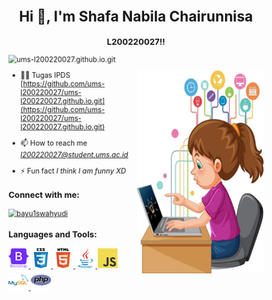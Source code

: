 <h1 align="center">Hi 👋, I'm Shafa Nabila Chairunnisa</h1>
<h3 align="center"> L200220027!!</h3>

<p align="left"> <img src="https://komarev.com/ghpvc/?username=l200220027&label=Profile%20views&color=129e00&style=plastic" alt="ums-l200220027.github.io.git" /> </p>
<img align="right" alt="Coding" width="250" height="400" src="bg.png">

- 👨‍💻 Tugas IPDS [https://github.com/ums-l200220027/ums-l200220027.github.io.git](https://github.com/ums-l200220027/ums-l200220027.github.io.git)

- 📫 How to reach me *l200220027@student.ums.ac.id*

- ⚡ Fun fact *I think I am funny XD*

<h3 align="left">Connect with me:</h3>
<p align="left">

<a href="https://www.instagram.com/nabil_anis4/profilecard/?igsh=Y2pjeXptdXBpZmZj" target="blank"><img align="center" src="https://cdn.jsdelivr.net/npm/simple-icons@3.0.1/icons/instagram.svg" alt="bayu1swahyudi" height="30" width="40" /></a>

</p>

<h3 align="left">Languages and Tools:</h3>
<p align="left"> <a href="https://getbootstrap.com" target="_blank" rel="noreferrer"> <img src="https://raw.githubusercontent.com/devicons/devicon/master/icons/bootstrap/bootstrap-plain-wordmark.svg" alt="bootstrap" width="40" height="40"/> </a> <a href="https://www.w3schools.com/css/" target="_blank" rel="noreferrer"> <img src="https://raw.githubusercontent.com/devicons/devicon/master/icons/css3/css3-original-wordmark.svg" alt="css3" width="40" height="40"/> </a> <a href="https://www.w3.org/html/" target="_blank" rel="noreferrer"> <img src="https://raw.githubusercontent.com/devicons/devicon/master/icons/html5/html5-original-wordmark.svg" alt="html5" width="40" height="40"/> </a> <a href="https://www.java.com" target="_blank" rel="noreferrer"> <img src="https://raw.githubusercontent.com/devicons/devicon/master/icons/java/java-original.svg" alt="java" width="40" height="40"/> </a> <a href="https://developer.mozilla.org/en-US/docs/Web/JavaScript" target="_blank" rel="noreferrer"> <img src="https://raw.githubusercontent.com/devicons/devicon/master/icons/javascript/javascript-original.svg" alt="javascript" width="40" height="40"/> </a> <a href="https://www.mysql.com/" target="_blank" rel="noreferrer"> <img src="https://raw.githubusercontent.com/devicons/devicon/master/icons/mysql/mysql-original-wordmark.svg" alt="mysql" width="40" height="40"/> </a> <a href="https://www.php.net" target="_blank" rel="noreferrer"> <img src="https://raw.githubusercontent.com/devicons/devicon/master/icons/php/php-original.svg" alt="php" width="40" height="40"/> </a> </p>

